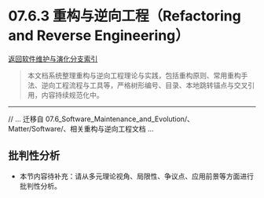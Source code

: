# 07.6.3 重构与逆向工程（Refactoring and Reverse Engineering）

[返回软件维护与演化分支索引](README.md)

> 本文档系统整理重构与逆向工程理论与实践，包括重构原则、常用重构手法、逆向工程流程与工具等，严格树形编号、目录、本地跳转锚点与交叉引用，内容持续规范化中。

---

// ... 迁移自 07.6_Software_Maintenance_and_Evolution/、Matter/Software/、相关重构与逆向工程文档 ...


## 批判性分析

- 本节内容待补充：请从多元理论视角、局限性、争议点、应用前景等方面进行批判性分析。

